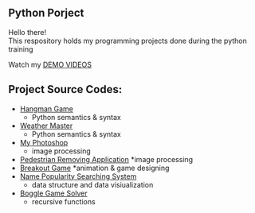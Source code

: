 ## Python Porject
Hello there!\
This respository holds my programming projects done during the python training

Watch my [DEMO VIDEOS]()

## Project Source Codes:
* [Hangman Game]()
  * Python semantics & syntax
* [Weather Master]()
  * Python semantics & syntax
* [My Photoshop]()
  * image processing
* [Pedestrian Removing Application]()
  *image processing
* [Breakout Game](https://youtube.com/shorts/2o7BfNEaii0?feature=share)
  *animation & game designing
* [Name Popularity Searching System]()
  * data structure and data visiualization
* [Boggle Game Solver]()
  * recursive functions
